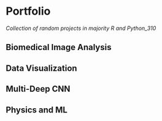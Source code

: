 # Portfolio
*Collection of random projects in majority R and Python_310*

## Biomedical Image Analysis


## Data Visualization


## Multi-Deep CNN


## Physics and ML


